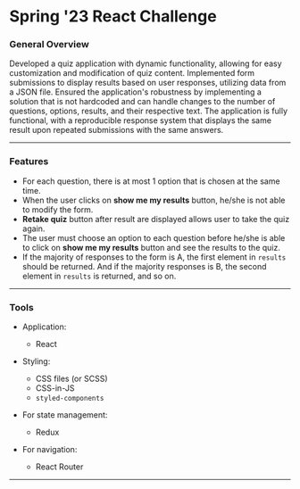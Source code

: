 # Spring '23 React Challenge 

### General Overview
  Developed a quiz application with dynamic functionality, allowing for easy customization and modification of quiz content. Implemented form submissions to display results based on user responses, utilizing data from a JSON file. Ensured the application's robustness by implementing a solution that is not hardcoded and can handle changes to the number of questions, options, results, and their respective text. The application is fully functional, with a reproducible response system that displays the same result upon repeated submissions with the same answers.

---

### Features
- For each question, there is at most 1 option that is chosen at the same time.
- When the user clicks on **show me my results** button, he/she is not able to modify the form.
- **Retake quiz** button after result are displayed allows user to take the quiz again.
- The user must choose an option to each question before he/she is able to click on **show me my results** button and see the results to the quiz.
- If the majority of responses to the form is A, the first element in `results` should be returned. And if the majority responses is B, the second element in `results` is returned, and so on.

---

### Tools
- Application: 
  - React

- Styling:
  - CSS files (or SCSS)
  - CSS-in-JS
  - `styled-components`

- For state management:
  - Redux

- For navigation:
  - React Router
---

